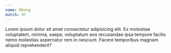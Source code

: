 ```yaml
---
name: Dkong
match: 97
---
```


Lorem ipsum dolor sit amet consectetur adipisicing elit. Ex molestiae voluptatem, minima, saepe, voluptatum eos recusandae ipsa tempore facilis nemo molestias aspernatur rem in nesciunt. Facere temporibus magnam aliquid reprehenderit?

